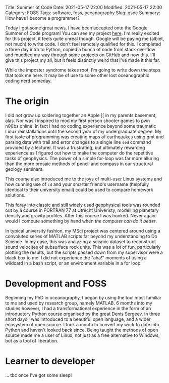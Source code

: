 Title: Summer of Code
Date: 2021-05-17 22:00
Modified: 2021-05-17 22:00
Category: FOSS
Tags:  software, foss, oceanography
Slug: gsoc
Summary: How have I become a programmer?

Today I got some great news, I have been accepted onto the Google Summer of Code program! You can see my project [here](https://summerofcode.withgoogle.com/projects/#4657854750916608). I'm really excited for this project, it feels quite unreal though. Google will be paying me (albiet, not much) to write code. I don't feel remotely qualified for this. I completed a three day intro to Python, copied a bunch of code from stack overflow and muddled my way through some projects on GitHub and now this. I'll give this project my all, but it feels distinctly weird that I've made it this far.

While the imposter syndrome takes root, I'm going to write down the steps that took me here. It may be of use to some other lost oceanographic coding nerd someday.

# The origin

I did not grow up soldering together an Apple ][ in my parents basement, alas. Nor was I inspired to mod my first person shooter games to pwn n00bs online. In fact I had no coding experience beyond some traumatic Linux reinstallations until the second year of my undergraduate degree. My first taste of programming was creating maps of earthquakes using gmt and parsing data with trail and error changes to a single line `sed` command provided by a lecturer. It was a frustrating, but ultimately rewarding experience as I figured out how to make the computer do the repetitive tasks of geophysics. The power of a simple for-loop was far more alluring than the more prosaic methods of pencil and compass in our structural geology seminars.

This course also introduced me to the joys of multi-user Linux systems and how cunning use of `cd` and your smarter friend's username (helpfully identical to their university email) could be used to compare homework solutions.

This foray into classic and still widely used geophysical tools was rounded out by a course in FORTRAN 77 at Utrecht Univeristy, modelling planetary density and gravity profiles. After this course I was hooked. Never again would I compute something by hand when *the computer can do it better*.

In typical university fashion, my MSci project was centered around using a convoluted series of MATLAB scripts far beyond my understanding to Do Science. In my case, this was analyzing a seismic dataset to reconstruct sound velocites of subsurface rock units. This was a lot of fun, particularly plotting the results, but the scripts passed down from my supervisor were a black box to me. I did not experience the "aha!" moments of using a wildcard in a bash script, or an environment variable in a for loop.

# Development and FOSS

Beginning my PhD in oceanography, I began by using the tool most familiar to me and used by research group, namely MATLAB. 6 months into my studies however, I had a transformational experience in the form of an introductory Python course organised by the great Denis Sergeev. In three short days I was introduced to a beautiful open language, and a wider ecosystem of open source. I took a month to convert my work to date into Python and haven't looked back since. Being taught the methods of open source made me a user of Linux, not just as a free alternative to Windows, but as a tool of liberation.

# Learner to developer

... tbc once I've got some sleep!